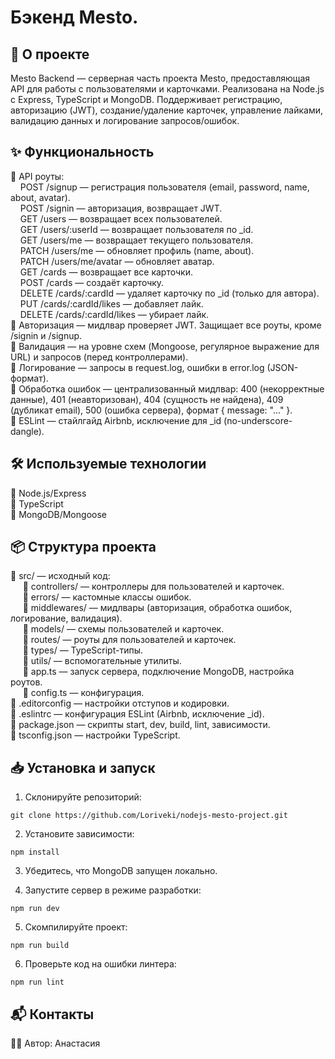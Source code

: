 # Бэкенд Mesto.

## 🚀 О проекте
Mesto Backend — серверная часть проекта Mesto, предоставляющая API для работы с пользователями и карточками. Реализована на Node.js с Express, TypeScript и MongoDB. Поддерживает регистрацию, авторизацию (JWT), создание/удаление карточек, управление лайками, валидацию данных и логирование запросов/ошибок. 

## ✨ Функциональность  

🔹 API роуты:  
&nbsp;&nbsp;&nbsp;&nbsp;POST /signup — регистрация пользователя (email, password, name, about, avatar).  
&nbsp;&nbsp;&nbsp;&nbsp;POST /signin — авторизация, возвращает JWT.  
&nbsp;&nbsp;&nbsp;&nbsp;GET /users — возвращает всех пользователей.  
&nbsp;&nbsp;&nbsp;&nbsp;GET /users/:userId — возвращает пользователя по _id.  
&nbsp;&nbsp;&nbsp;&nbsp;GET /users/me — возвращает текущего пользователя.  
&nbsp;&nbsp;&nbsp;&nbsp;PATCH /users/me — обновляет профиль (name, about).  
&nbsp;&nbsp;&nbsp;&nbsp;PATCH /users/me/avatar — обновляет аватар.  
&nbsp;&nbsp;&nbsp;&nbsp;GET /cards — возвращает все карточки.  
&nbsp;&nbsp;&nbsp;&nbsp;POST /cards — создаёт карточку.  
&nbsp;&nbsp;&nbsp;&nbsp;DELETE /cards/:cardId — удаляет карточку по _id (только для автора).  
&nbsp;&nbsp;&nbsp;&nbsp;PUT /cards/:cardId/likes — добавляет лайк.  
&nbsp;&nbsp;&nbsp;&nbsp;DELETE /cards/:cardId/likes — убирает лайк.  
🔹 Авторизация — мидлвар проверяет JWT. Защищает все роуты, кроме /signin и /signup.  
🔹 Валидация — на уровне схем (Mongoose, регулярное выражение для URL) и запросов (перед контроллерами).  
🔹 Логирование — запросы в request.log, ошибки в error.log (JSON-формат).  
🔹 Обработка ошибок — централизованный мидлвар: 400 (некорректные данные), 401 (неавторизован), 404 (сущность не найдена), 409 (дубликат email), 500 (ошибка сервера), формат { message: "..." }.  
🔹 ESLint — стайлгайд Airbnb, исключение для _id (no-underscore-dangle).

## 🛠 Используемые технологии

🔹 Node.js/Express  
🔹 TypeScript  
🔹 MongoDB/Mongoose

## 📦 Структура проекта
🔹 src/ — исходный код:  
&nbsp;&nbsp;&nbsp;&nbsp; 🔹 controllers/ — контроллеры для пользователей и карточек.  
&nbsp;&nbsp;&nbsp;&nbsp; 🔹 errors/ — кастомные классы ошибок.  
&nbsp;&nbsp;&nbsp;&nbsp; 🔹 middlewares/ — мидлвары (авторизация, обработка ошибок, логирование, валидация).  
&nbsp;&nbsp;&nbsp;&nbsp; 🔹 models/ — схемы пользователей и карточек.  
&nbsp;&nbsp;&nbsp;&nbsp; 🔹 routes/ — роуты для пользователей и карточек.  
&nbsp;&nbsp;&nbsp;&nbsp; 🔹 types/ — TypeScript-типы.  
&nbsp;&nbsp;&nbsp;&nbsp; 🔹 utils/ — вспомогательные утилиты.  
&nbsp;&nbsp;&nbsp;&nbsp; 🔹 app.ts — запуск сервера, подключение MongoDB, настройка роутов.  
&nbsp;&nbsp;&nbsp;&nbsp; 🔹 config.ts — конфигурация.  
🔹 .editorconfig — настройки отступов и кодировки.  
🔹 .eslintrc — конфигурация ESLint (Airbnb, исключение _id).  
🔹 package.json — скрипты start, dev, build, lint, зависимости.  
🔹 tsconfig.json — настройки TypeScript.

## 📥 Установка и запуск

1. Склонируйте репозиторий:
```
git clone https://github.com/Loriveki/nodejs-mesto-project.git
```

2. Установите зависимости:
```
npm install
```

3. Убедитесь, что MongoDB запущен локально.

4. Запустите сервер в режиме разработки:
```
npm run dev
```

5. Скомпилируйте проект:
```
npm run build
```

6. Проверьте код на ошибки линтера:
```
npm run lint
```

## 📬 Контакты

👩‍💻 Автор: Анастасия

